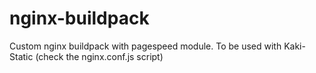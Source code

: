 # nginx-buildpack

Custom nginx buildpack with pagespeed module. To be used with Kaki-Static (check the nginx.conf.js script)
